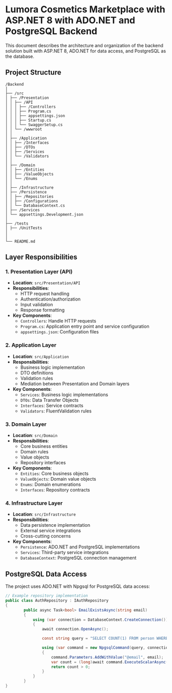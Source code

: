 # Lumora Cosmetics Marketplace with ASP.NET 8 with ADO.NET and PostgreSQL Backend

This document describes the architecture and organization of the backend solution built with ASP.NET 8, ADO.NET for data access, and PostgreSQL as the database.

## Project Structure
```text
/Backend
│
├── /src
│ ├── /Presentation
│ │ ├── /API
│ │ │ ├── /Controllers
│ │ │ ├── Program.cs
│ │ │ ├── appsettings.json
│ │ │ ├── Startup.cs
│ │ │ └── SwaggerSetup.cs
│ │ └── /wwwroot
│ │
│ ├── /Application
│ │ ├── /Interfaces
│ │ ├── /DTOs
│ │ ├── /Services
│ │ └── /Validators
│ │
│ ├── /Domain
│ │ ├── /Entities
│ │ ├── /ValueObjects
│ │ └── /Enums
│ │
│ ├── /Infrastructure
│ ├── /Persistence
│ │ ├── /Repositories
│ │ ├── /Configurations
│ │ └── DatabaseContext.cs
│ ├── /Services
│ └── appsettings.Development.json
│
├── /tests
│ ├── /UnitTests
│ 
│
└── README.md
```

## Layer Responsibilities

### 1. Presentation Layer (API)
- **Location**: `src/Presentation/API`
- **Responsibilities**:
  - HTTP request handling
  - Authentication/authorization
  - Input validation
  - Response formatting
- **Key Components**:
  - `Controllers`: Handle HTTP requests
  - `Program.cs`: Application entry point and service configuration
  - `appsettings.json`: Configuration files

### 2. Application Layer
- **Location**: `src/Application`
- **Responsibilities**:
  - Business logic implementation
  - DTO definitions
  - Validation rules
  - Mediation between Presentation and Domain layers
- **Key Components**:
  - `Services`: Business logic implementations
  - `DTOs`: Data Transfer Objects
  - `Interfaces`: Service contracts
  - `Validators`: FluentValidation rules

### 3. Domain Layer
- **Location**: `src/Domain`
- **Responsibilities**:
  - Core business entities
  - Domain rules
  - Value objects
  - Repository interfaces
- **Key Components**:
  - `Entities`: Core business objects
  - `ValueObjects`: Domain value objects
  - `Enums`: Domain enumerations
  - `Interfaces`: Repository contracts

### 4. Infrastructure Layer
- **Location**: `src/Infrastructure`
- **Responsibilities**:
  - Data persistence implementation
  - External service integrations
  - Cross-cutting concerns
- **Key Components**:
  - `Persistence`: ADO.NET and PostgreSQL implementations
  - `Services`: Third-party service integrations
  - `DatabaseContext`: PostgreSQL connection management

## PostgreSQL Data Access

The project uses ADO.NET with Npgsql for PostgreSQL data access:

```csharp
// Example repository implementation
public class AuthRepository : IAuthRepository
{
        public async Task<bool> EmailExistsAsync(string email)
        {
            using (var connection = DatabaseContext.CreateConnection())
            {
                await connection.OpenAsync();

                const string query = "SELECT COUNT(1) FROM person WHERE email = @email";

                using (var command = new NpgsqlCommand(query, connection))
                {
                    command.Parameters.AddWithValue("@email", email);
                    var count = (long)await command.ExecuteScalarAsync();
                    return count > 0;
                }
            }
        }
}
